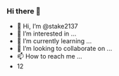 ### Hi there 👋
- 👋 Hi, I’m @stake2137
- 👀 I’m interested in ...
- 🌱 I’m currently learning ...
- 💞️ I’m looking to collaborate on ...
- 📫 How to reach me ...
- 12
<!--
**Themanhdh/themanhdh** is a ✨ _special_ ✨ repository because its `README.md` (this file) appears on your GitHub profile.


